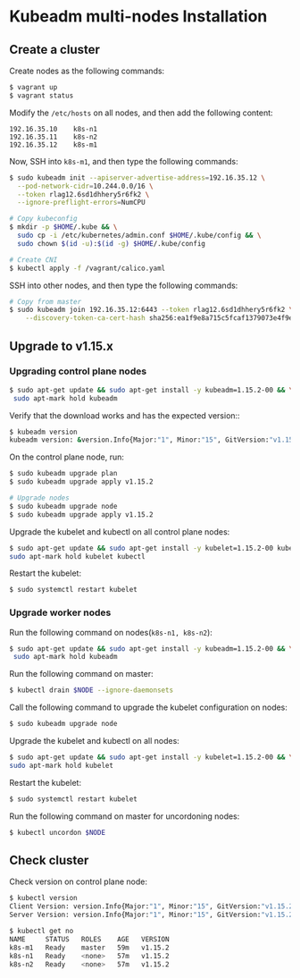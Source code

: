 # Kubeadm multi-nodes Installation

## Create a cluster
Create nodes as the following commands:

```sh
$ vagrant up
$ vagrant status 
```

Modify the `/etc/hosts` on all nodes, and then add the following content:

```
192.16.35.10    k8s-n1
192.16.35.11    k8s-n2
192.16.35.12    k8s-m1
```

Now, SSH into `k8s-m1`, and then type the following commands:

```sh
$ sudo kubeadm init --apiserver-advertise-address=192.16.35.12 \
  --pod-network-cidr=10.244.0.0/16 \
  --token rlag12.6sd1dhhery5r6fk2 \
  --ignore-preflight-errors=NumCPU 

# Copy kubeconfig
$ mkdir -p $HOME/.kube && \
  sudo cp -i /etc/kubernetes/admin.conf $HOME/.kube/config && \
  sudo chown $(id -u):$(id -g) $HOME/.kube/config

# Create CNI
$ kubectl apply -f /vagrant/calico.yaml
```

SSH into other nodes, and then type the following commands:

```sh
# Copy from master
$ sudo kubeadm join 192.16.35.12:6443 --token rlag12.6sd1dhhery5r6fk2 \
    --discovery-token-ca-cert-hash sha256:ea1f9e8a715c5fcaf1379073e4f9ed5ea34339398b1fab3bcc2bfe74cc07c6be
```

## Upgrade to v1.15.x

### Upgrading control plane nodes

```sh
$ sudo apt-get update && sudo apt-get install -y kubeadm=1.15.2-00 && \
 sudo apt-mark hold kubeadm
```

Verify that the download works and has the expected version::

```sh
$ kubeadm version
kubeadm version: &version.Info{Major:"1", Minor:"15", GitVersion:"v1.15.2", GitCommit:"f6278300bebbb750328ac16ee6dd3aa7d3549568", GitTreeState:"clean", BuildDate:"2019-08-05T09:20:51Z", GoVersion:"go1.12.5", Compiler:"gc", Platform:"linux/amd64"}
```

On the control plane node, run:

```sh
$ sudo kubeadm upgrade plan
$ sudo kubeadm upgrade apply v1.15.2

# Upgrade nodes
$ sudo kubeadm upgrade node
$ sudo kubeadm upgrade apply v1.15.2
```

Upgrade the kubelet and kubectl on all control plane nodes:

```sh
$ sudo apt-get update && sudo apt-get install -y kubelet=1.15.2-00 kubectl=1.15.2-00 && \
sudo apt-mark hold kubelet kubectl
```

Restart the kubelet:

```sh
$ sudo systemctl restart kubelet
```

### Upgrade worker nodes

Run the following command on nodes(`k8s-n1, k8s-n2`):
```sh
$ sudo apt-get update && sudo apt-get install -y kubeadm=1.15.2-00 && \
 sudo apt-mark hold kubeadm
```

Run the following command on master:

```sh
$ kubectl drain $NODE --ignore-daemonsets
```

Call the following command to upgrade the kubelet configuration on nodes:

```sh
$ sudo kubeadm upgrade node
```

Upgrade the kubelet and kubectl on all nodes:

```sh
$ sudo apt-get update && sudo apt-get install -y kubelet=1.15.2-00 && \
sudo apt-mark hold kubelet 
```

Restart the kubelet:

```sh
$ sudo systemctl restart kubelet
```

Run the following command on master for uncordoning nodes:

```sh
$ kubectl uncordon $NODE
```

## Check cluster

Check version on control plane node:

```sh
$ kubectl version
Client Version: version.Info{Major:"1", Minor:"15", GitVersion:"v1.15.2", GitCommit:"f6278300bebbb750328ac16ee6dd3aa7d3549568", GitTreeState:"clean", BuildDate:"2019-08-05T09:23:26Z", GoVersion:"go1.12.5", Compiler:"gc", Platform:"linux/amd64"}
Server Version: version.Info{Major:"1", Minor:"15", GitVersion:"v1.15.2", GitCommit:"f6278300bebbb750328ac16ee6dd3aa7d3549568", GitTreeState:"clean", BuildDate:"2019-08-05T09:15:22Z", GoVersion:"go1.12.5", Compiler:"gc", Platform:"linux/amd64"}

$ kubectl get no
NAME     STATUS   ROLES    AGE   VERSION
k8s-m1   Ready    master   59m   v1.15.2
k8s-n1   Ready    <none>   57m   v1.15.2
k8s-n2   Ready    <none>   57m   v1.15.2
```
